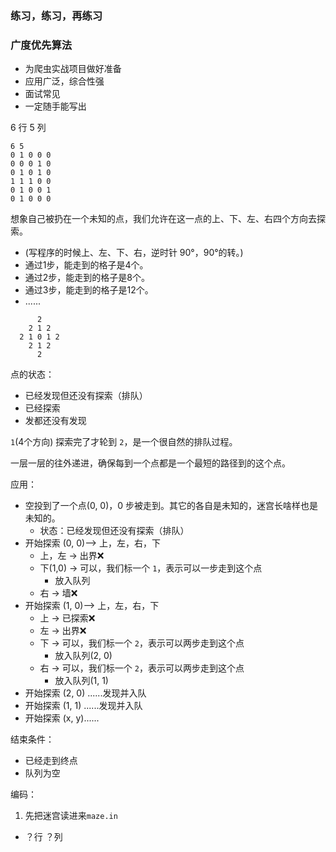 ### 练习，练习，再练习

### 广度优先算法

* 为爬虫实战项目做好准备
* 应用广泛，综合性强
* 面试常见
* 一定随手能写出

6 行 5 列
```
6 5
0 1 0 0 0
0 0 0 1 0
0 1 0 1 0
1 1 1 0 0
0 1 0 0 1
0 1 0 0 0
```

想象自己被扔在一个未知的点，我们允许在这一点的上、下、左、右四个方向去探索。
* (写程序的时候上、左、下、右，逆时针 90°，90°的转。)
* 通过1步，能走到的格子是4个。
* 通过2步，能走到的格子是8个。
* 通过3步，能走到的格子是12个。
* ......
```
      2
    2 1 2
  2 1 0 1 2
    2 1 2
      2
```

点的状态：
* 已经发现但还没有探索（排队）
* 已经探索
* 发都还没有发现

`1`(4个方向) 探索完了才轮到 `2`，是一个很自然的排队过程。

一层一层的往外递进，确保每到一个点都是一个最短的路径到的这个点。

应用：
* 空投到了一个点(0, 0)，0 步被走到。其它的各自是未知的，迷宫长啥样也是未知的。
  * 状态：已经发现但还没有探索（排队）
* 开始探索 (0, 0)--> 上，左，右，下
  * 上，左 -> 出界❌
  * 下(1,0) -> 可以，我们标一个 `1`，表示可以一步走到这个点
    * 放入队列
  * 右 -> 墙❌
* 开始探索 (1, 0)--> 上，左，右，下
  * 上 -> 已探索❌
  * 左 -> 出界❌
  * 下 -> 可以，我们标一个 `2`，表示可以两步走到这个点
    * 放入队列(2, 0)
  * 右 -> 可以，我们标一个 `2`，表示可以两步走到这个点
    * 放入队列(1, 1)
* 开始探索 (2, 0)
  ......发现并入队
* 开始探索 (1, 1)
  ......发现并入队
* 开始探索 (x, y)......

结束条件：
* 已经走到终点
* 队列为空

编码：
1. 先把迷宫读进来`maze.in`
  * ？行 ？列